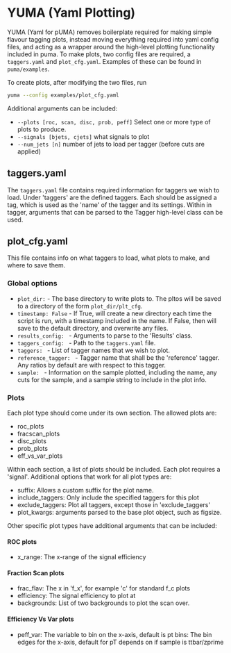 # YUMA (Yaml Plotting)

YUMA (Yaml for pUMA) removes boilerplate required for making simple flavour tagging plots, instead moving everything required into yaml config files, and acting as a wrapper around the high-level plotting functionality included in puma. To make plots, two config files are required, a ```taggers.yaml``` and ```plot_cfg.yaml```. Examples of these can be found in ```puma/examples```.

To create plots, after modifying the two files, run

```bash
yuma --config examples/plot_cfg.yaml 
```

Additional arguments can be included:
- ```--plots [roc, scan, disc, prob, peff]``` Select one or more type of plots to produce.
- ```--signals [bjets, cjets]``` what signals to plot
- ```--num_jets [n]``` number of jets to load per tagger (before cuts are applied)

## taggers.yaml

The ```taggers.yaml``` file contains required information for taggers we wish to load.
Under 'taggers' are the defined taggers. Each should be assigned a tag, which is used as the 'name' of the tagger and its settings. Within in tagger, arguments that can be parsed to the Tagger high-level class can be used.

## plot_cfg.yaml

This file contains info on what taggers to load, what plots to make, and where to save them.

### Global options

- ```plot_dir:``` - The base directory to write plots to. The pltos will be saved to a directory of the form ```plot_dir/plt_cfg```.
- ```timestamp: False``` - If True, will create a new directory each time the script is run, with a timestamp included in the name. If False, then will save to the default directory, and overwrite any files.
- ```results_config: ``` - Arguments to parse to the 'Results' class.
- ```taggers_config: ``` - Path to the ```taggers.yaml``` file.
- ```taggers: ``` - List of tagger names that we wish to plot.
- ```reference_tagger: ``` - Tagger name that shall be the 'reference' tagger. Any ratios by default are with respect to this tagger.
- ```sample: ``` - Information on the sample plotted, including the name, any cuts for the sample, and a sample string to include in the plot info.

### Plots
Each plot type should come under its own section. The allowed plots are:
- roc_plots
- fracscan_plots
- disc_plots
- prob_plots
- eff_vs_var_plots

Within each section, a list of plots should be included. Each plot requires a 'signal'. Additional options that work for all plot types are:
- suffix: Allows a custom suffix for the plot name.
- include_taggers: Only include the specified taggers for this plot
- exclude_taggers: Plot all taggers, except those in 'exclude_taggers'
- plot_kwargs: arguments parsed to the base plot object, such as figsize.

Other specific plot types have additional arguments that can be included:

#### ROC plots
- x_range: The x-range of the signal efficiency

#### Fraction Scan plots
- frac_flav: The x in 'f_x', for example 'c' for standard f_c plots
- efficiency: The signal efficiency to plot at
- backgrounds: List of two backgrounds to plot the scan over. 

#### Efficiency Vs Var plots
- peff_var: The variable to bin on the x-axis, default is pt
bins: The bin edges for the x-axis, default for pT depends on if sample is ttbar/zprime
